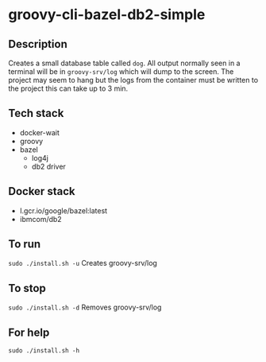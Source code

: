 # groovy-cli-bazel-db2-simple

## Description
Creates a small database table
called `dog`. All output normally
seen in a terminal will be in `groovy-srv/log` which will dump to the screen. The project may seem to hang but the logs from the container must be written to the project this can take up to 3 min.

## Tech stack
- docker-wait
- groovy
- bazel
  - log4j
  - db2 driver

## Docker stack
- l.gcr.io/google/bazel:latest
- ibmcom/db2

## To run
`sudo ./install.sh -u`
Creates groovy-srv/log

## To stop
`sudo ./install.sh -d`
Removes groovy-srv/log

## For help
`sudo ./install.sh -h`
